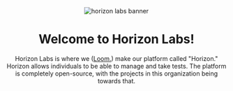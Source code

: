 <div align="center">
  <img src="https://github.com/user-attachments/assets/174eacd5-0757-43bb-b39c-1481c0bce0bb" alt="horizon labs banner" />
  <h1>Welcome to Horizon Labs!</h1>
  <p>Horizon Labs is where we (<a href="https://github.com/Loomfi">Loom.</a>) make our platform called "Horizon." Horizon allows individuals to be able to manage and take tests. The platform is completely open-source, with the projects in this organization being towards that.</p>
</div>

